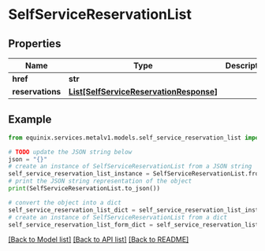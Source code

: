 # SelfServiceReservationList


## Properties

Name | Type | Description | Notes
------------ | ------------- | ------------- | -------------
**href** | **str** |  | [optional] 
**reservations** | [**List[SelfServiceReservationResponse]**](SelfServiceReservationResponse.md) |  | [optional] 

## Example

```python
from equinix.services.metalv1.models.self_service_reservation_list import SelfServiceReservationList

# TODO update the JSON string below
json = "{}"
# create an instance of SelfServiceReservationList from a JSON string
self_service_reservation_list_instance = SelfServiceReservationList.from_json(json)
# print the JSON string representation of the object
print(SelfServiceReservationList.to_json())

# convert the object into a dict
self_service_reservation_list_dict = self_service_reservation_list_instance.to_dict()
# create an instance of SelfServiceReservationList from a dict
self_service_reservation_list_form_dict = self_service_reservation_list.from_dict(self_service_reservation_list_dict)
```
[[Back to Model list]](../README.md#documentation-for-models) [[Back to API list]](../README.md#documentation-for-api-endpoints) [[Back to README]](../README.md)


